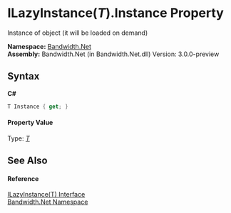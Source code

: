 ﻿# ILazyInstance(*T*).Instance Property 
 

Instance of object (it will be loaded on demand)

**Namespace:**&nbsp;<a href ="N_Bandwidth_Net.md">Bandwidth.Net</a><br />**Assembly:**&nbsp;Bandwidth.Net (in Bandwidth.Net.dll) Version: 3.0.0-preview

## Syntax

**C#**<br />
``` C#
T Instance { get; }
```


#### Property Value
Type: <a href ="T_Bandwidth_Net_ILazyInstance_1.md">*T*</a>

## See Also


#### Reference
<a href ="T_Bandwidth_Net_ILazyInstance_1.md">ILazyInstance(T) Interface</a><br /><a href ="N_Bandwidth_Net.md">Bandwidth.Net Namespace</a><br />